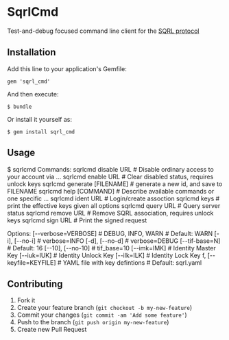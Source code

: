 # SqrlCmd

Test-and-debug focused command line client for the [SQRL protocol](https://www.grc.com/sqrl/sqrl.htm)

## Installation

Add this line to your application's Gemfile:

    gem 'sqrl_cmd'

And then execute:

    $ bundle

Or install it yourself as:

    $ gem install sqrl_cmd

## Usage

$ sqrlcmd
Commands:
  sqrlcmd disable URL          # Disable ordinary access to your account via ...
  sqrlcmd enable URL           # Clear disabled status, requires unlock keys
  sqrlcmd generate [FILENAME]  # generate a new id, and save to FILENAME
  sqrlcmd help [COMMAND]       # Describe available commands or one specific ...
  sqrlcmd ident URL            # Login/create assoction
  sqrlcmd keys                 # print the effective keys given all options
  sqrlcmd query URL            # Query server status
  sqrlcmd remove URL           # Remove SQRL association, requires unlock keys
  sqrlcmd sign URL             # Print the signed request

Options:
      [--verbose=VERBOSE]  # DEBUG, INFO, WARN
                           # Default: WARN
      [-i], [--no-i]       # verbose=INFO
      [-d], [--no-d]       # verbose=DEBUG
      [--tif-base=N]       
                           # Default: 16
      [--10], [--no-10]    # tif_base=10
      [--imk=IMK]          # Identity Master Key
      [--iuk=IUK]          # Identity Unlock Key
      [--ilk=ILK]          # Identity Lock Key
  f, [--keyfile=KEYFILE]   # YAML file with key defintions
                           # Default: sqrl.yaml

## Contributing

1. Fork it
2. Create your feature branch (`git checkout -b my-new-feature`)
3. Commit your changes (`git commit -am 'Add some feature'`)
4. Push to the branch (`git push origin my-new-feature`)
5. Create new Pull Request
